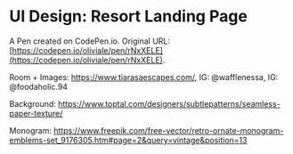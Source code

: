 # UI Design: Resort Landing Page

A Pen created on CodePen.io. Original URL: [https://codepen.io/oliviale/pen/rNxXELE](https://codepen.io/oliviale/pen/rNxXELE).

Room + Images: https://www.tiarasaescapes.com/, IG: @wafflenessa, IG: @foodaholic.94 

Background: https://www.toptal.com/designers/subtlepatterns/seamless-paper-texture/

Monogram: https://www.freepik.com/free-vector/retro-ornate-monogram-emblems-set_9176305.htm#page=2&query=vintage&position=13



